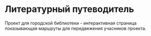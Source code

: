 # Литературный путеводитель
Проект для городской библиотеки - интерактивная страница показывающая маршруты для передвежения учасников проекта.
